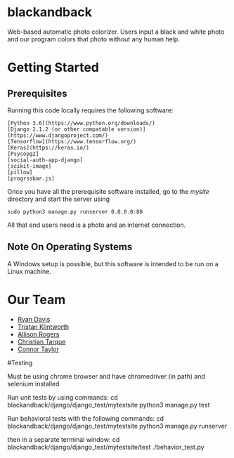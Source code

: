 # blackandback

Web-based automatic photo colorizer. Users input a black and white photo and our program colors that photo without any human help.

# Getting Started

## Prerequisites

Running this code locally requires the following software:

    [Python 3.6](https://www.python.org/downloads/)
    [Django 2.1.2 (or other compatable version)](https://www.djangoproject.com/)
    [Tensorflow](https://www.tensorflow.org/)
    [Keras](https://keras.io/)
    [Psycopg2]
    [social-auth-app-django]
    [scikit-image]
    [pillow]  
    [progrssbar.js]

Once you have all the prerequisite software installed, go to the *mysite* directory and start the server using

    sudo python3 manage.py runserver 0.0.0.0:80

All that end users need is a photo and an internet connection.

## Note On Operating Systems

A Windows setup is possible, but this software is intended to be run on a Linux machine.

# Our Team

* [Ryan Davis](https://github.com/ryandavis709)
* [Tristan Klintworth](https://github.com/TKlintworth)
* [Allison Rogers](https://github.com/allisonrrogers)
* [Christian Tarque](https://github.com/christiantarque)
* [Connor Taylor](https://github.com/connorrt)

#Testing

Must be using chrome browser and have chromedriver (in path) and selenium installed

Run unit tests by using commands:
cd blackandback/django/django_test/mytestsite
python3 manage.py test

Run behavioral tests with the following commands:
cd blackandback/django/django_test/mytestsite
python3 manage.py runserver

then in a separate terminal window:
cd blackandback/django/django_test/mytestsite/test
./behavior_test.py
